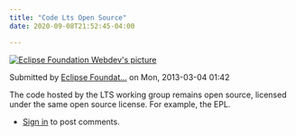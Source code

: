 ```yaml
---
title: "Code Lts Open Source"
date: 2020-09-08T21:52:45-04:00

---
```


[![Eclipse Foundation Webdev's picture](https://lts.eclipse.org/sites/default/files/styles/site_login_profile_thumbnail/public/profile_pictures/picture-1-1570542255.jpg?itok=p43y7es7 "Eclipse Foundation Webdev's picture")](/users/eclipse-foundation-webdev "View user profile.")

Submitted by [Eclipse Foundat...](/users/eclipse-foundation-webdev "View user profile.") on Mon, 2013-03-04 01:42

The code hosted by the LTS working group remains open source, licensed under the same open source license. For example, the EPL.

*   [Sign in](/user/login?destination=content/code-lts-open-source#comment-form-title) to post comments.